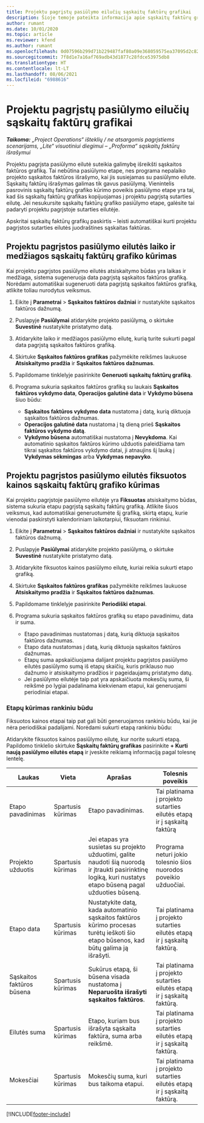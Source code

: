 ```yaml
---
title: Projektu pagrįstų pasiūlymo eilučių sąskaitų faktūrų grafikai
description: Šioje temoje pateikta informacija apie sąskaitų faktūrų grafikų ir pasiūlymo eilučių etapų kūrimą.
author: rumant
ms.date: 10/01/2020
ms.topic: article
ms.reviewer: kfend
ms.author: rumant
ms.openlocfilehash: 0d07596b299d71b229487faf80a09e368059575ea37095d2c82d35561d009c96
ms.sourcegitcommit: 7f8d1e7a16af769adb43d1877c28fdce53975db8
ms.translationtype: HT
ms.contentlocale: lt-LT
ms.lasthandoff: 08/06/2021
ms.locfileid: "6988616"
---
```

# <a name="invoice-schedules-on-project-based-quote-lines"></a>Projektu pagrįstų pasiūlymo eilučių sąskaitų faktūrų grafikai

_**Taikoma:** „Project Operations“ išteklių / ne atsargomis pagrįstiems scenarijams, „Lite“ visuotiniui diegimui – „Proforma“ sąskaitų faktūrų išrašymui_

Projektu pagrįsta pasiūlymo eilutė suteikia galimybę išreikšti sąskaitos faktūros grafiką. Tai nebūtina pasiūlymo etape, nes programa nepalaiko projekto sąskaitos faktūros išrašymo, kai jis susiejamas su pasiūlymo eilute. Sąskaitų faktūrų išrašymas galimas tik gavus pasiūlymą. Vienintelis pasrovinis sąskaitų faktūrų grafiko kūrimo poveikis pasiūlymo etape yra tai, kad šis sąskaitų faktūrų grafikas kopijuojamas į projektu pagrįstą sutarties eilutę. Jei nesukursite sąskaitų faktūrų grafiko pasiūlymo etape, galėsite tai padaryti projektu pagrįstoje sutarties eilutėje.

Apskritai sąskaitų faktūrų grafikų paskirtis – leisti automatiškai kurti projektu pagrįstos sutarties eilutės juodraštines sąskaitas faktūras. 

## <a name="create-a-time-and-material-invoice-schedule-for-a-project-based-quote-line"></a>Projektu pagrįstos pasiūlymo eilutės laiko ir medžiagos sąskaitų faktūrų grafiko kūrimas

Kai projektu pagrįstos pasiūlymo eilutės atsiskaitymo būdas yra laikas ir medžiaga, sistema sugeneruoja data pagrįstą sąskaitos faktūros grafiką. Norėdami automatiškai sugeneruoti data pagrįstą sąskaitos faktūros grafiką, atlikite toliau nurodytus veiksmus.

1. Eikite į **Parametrai** > **Sąskaitos faktūros dažniai** ir nustatykite sąskaitos faktūros dažnumą.
2. Puslapyje **Pasiūlymai** atidarykite projekto pasiūlymą, o skirtuke **Suvestinė** nustatykite pristatymo datą.
3. Atidarykite laiko ir medžiagos pasiūlymo eilutę, kurią turite sukurti pagal data pagrįstą sąskaitos faktūros grafiką. 
4. Skirtuke **Sąskaitos faktūros grafikas** pažymėkite reikšmes laukuose **Atsiskaitymo pradžia** ir **Sąskaitos faktūros dažnumas**. 
5. Papildomame tinklelyje pasirinkite **Generuoti sąskaitų faktūrų grafiką**.
6. Programa sukuria sąskaitos faktūros grafiką su laukais **Sąskaitos faktūros vykdymo data**, **Operacijos galutinė data** ir **Vykdymo būsena** šiuo būdu:

    - **Sąskaitos faktūros vykdymo data** nustatoma į datą, kurią diktuoja sąskaitos faktūros dažnumas.
    - **Operacijos galutinė data** nustatoma į tą dieną prieš **Sąskaitos faktūros vykdymo datą**.
    - **Vykdymo būsena** automatiškai nustatoma į **Nevykdoma**. Kai automatinio sąskaitos faktūros kūrimo užduotis paleidžiama tam tikrai sąskaitos faktūros vykdymo datai, ji atnaujins šį lauką į **Vykdymas sėkmingas** arba **Vykdymas nepavyko**.

## <a name="create-a-fixed-price-invoice-schedule-for-a-project-based-quote-line"></a>Projektu pagrįstos pasiūlymo eilutės fiksuotos kainos sąskaitų faktūrų grafiko kūrimas

Kai projektu pagrįstoje pasiūlymo eilutėje yra **Fiksuotas** atsiskaitymo būdas, sistema sukuria etapu pagrįstą sąskaitų faktūrų grafiką. Atlikite šiuos veiksmus, kad automatiškai generuotumėte šį grafiką, skirtą etapų, kurie vienodai paskirstyti kalendoriniam laikotarpiui, fiksuotam rinkiniui.

1. Eikite į **Parametrai** > **Sąskaitos faktūros dažniai** ir nustatykite sąskaitos faktūros dažnumą.
2. Puslapyje **Pasiūlymai** atidarykite projekto pasiūlymą, o skirtuke **Suvestinė** nustatykite pristatymo datą.
3. Atidarykite fiksuotos kainos pasiūlymo eilutę, kuriai reikia sukurti etapo grafiką. 
4. Skirtuke **Sąskaitos faktūros grafikas** pažymėkite reikšmes laukuose **Atsiskaitymo pradžia** ir **Sąskaitos faktūros dažnumas**. 
5. Papildomame tinklelyje pasirinkite **Periodiški etapai**.
6. Programa sukuria sąskaitos faktūros grafiką su etapo pavadinimu, data ir suma.

    - Etapo pavadinimas nustatomas į datą, kurią diktuoja sąskaitos faktūros dažnumas.
    - Etapo data nustatomas į datą, kurią diktuoja sąskaitos faktūros dažnumas.
    - Etapų suma apskaičiuojama dalijant projektu pagrįstos pasiūlymo eilutės pasiūlymo sumą iš etapų skaičių, kuris priklauso nuo dažnumo ir atsiskaitymo pradžios ir pageidaujamų pristatymo datų.
    - Jei pasiūlymo eilutėje taip pat yra apskaičiuota mokesčių suma, ši reikšmė po lygiai padalinama kiekvienam etapui, kai generuojami periodiniai etapai.

### <a name="manually-create-milestones"></a>Etapų kūrimas rankiniu būdu

Fiksuotos kainos etapai taip pat gali būti generuojamos rankiniu būdu, kai jie nėra periodiškai padalijami. Norėdami sukurti etapą rankiniu būdu:

Atidarykite fiksuotos kainos pasiūlymo eilutę, kur norite sukurti etapą. Papildomo tinklelio skirtuke **Sąskaitų faktūrų grafikas** pasirinkite **+ Kurti naują pasiūlymo eilutės etapą** ir įveskite reikiamą informaciją pagal tolesnę lentelę.

| **Laukas** | **Vieta** | **Aprašas** | **Tolesnis poveikis** |
| --- | --- | --- | --- |
| Etapo pavadinimas | Spartusis kūrimas | Etapo pavadinimas. | Tai platinama į projekto sutarties eilutės etapą ir į sąskaitą faktūrą |
| Projekto užduotis | Spartusis kūrimas | Jei etapas yra susietas su projekto užduotimi, galite naudoti šią nuorodą ir įtraukti pasirinktinę logiką, kuri nustatys etapo būseną pagal užduoties būseną. | Programa neturi jokio tolesnio šios nuorodos poveikio užduočiai. |
| Etapo data | Spartusis kūrimas | Nustatykite datą, kada automatinio sąskaitos faktūros kūrimo procesas turėtų ieškoti šio etapo būsenos, kad būtų galima ją išrašyti. | Tai platinama į projekto sutarties eilutės etapą ir į sąskaitą faktūrą. |
| Sąskaitos faktūros būsena | Spartusis kūrimas | Sukūrus etapą, ši būsena visada nustatoma į **Neparuošta išrašyti sąskaitos faktūros**. | Tai platinama į projekto sutarties eilutės etapą ir į sąskaitą faktūrą. |
| Eilutės suma | Spartusis kūrimas | Etapo, kuriam bus išrašyta sąskaita faktūra, suma arba reikšmė. | Tai platinama į projekto sutarties eilutės etapą ir į sąskaitą faktūrą. |
| Mokesčiai | Spartusis kūrimas | Mokesčių suma, kuri bus taikoma etapui. | Tai platinama į projekto sutarties eilutės etapą ir į sąskaitą faktūrą. |


[!INCLUDE[footer-include](../includes/footer-banner.md)]